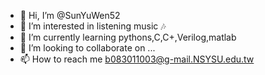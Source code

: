 - 👋 Hi, I’m @SunYuWen52
- 👀 I’m interested in listening music 🎶 
- 🌱 I’m currently learning pythons,C,C+,Verilog,matlab
- 💞️ I’m looking to collaborate on ...
- 📫 How to reach me b083011003@g-mail.NSYSU.edu.tw

<!---
SunYuWen52/SunYuWen52 is a ✨ special ✨ repository because its `README.md` (this file) appears on your GitHub profile.
You can click the Preview link to take a look at your changes.
--->
